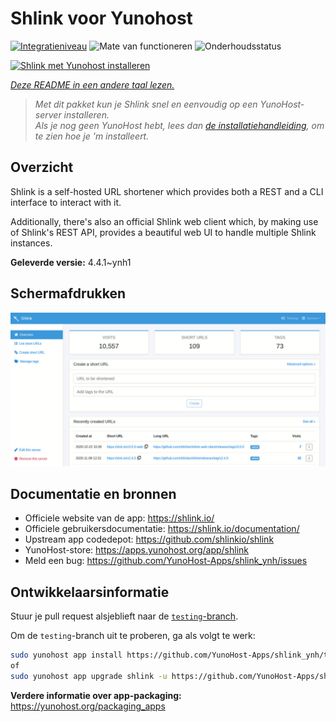<!--
NB: Deze README is automatisch gegenereerd door <https://github.com/YunoHost/apps/tree/master/tools/readme_generator>
Hij mag NIET handmatig aangepast worden.
-->

# Shlink voor Yunohost

[![Integratieniveau](https://apps.yunohost.org/badge/integration/shlink)](https://ci-apps.yunohost.org/ci/apps/shlink/)
![Mate van functioneren](https://apps.yunohost.org/badge/state/shlink)
![Onderhoudsstatus](https://apps.yunohost.org/badge/maintained/shlink)

[![Shlink met Yunohost installeren](https://install-app.yunohost.org/install-with-yunohost.svg)](https://install-app.yunohost.org/?app=shlink)

*[Deze README in een andere taal lezen.](./ALL_README.md)*

> *Met dit pakket kun je Shlink snel en eenvoudig op een YunoHost-server installeren.*  
> *Als je nog geen YunoHost hebt, lees dan [de installatiehandleiding](https://yunohost.org/install), om te zien hoe je 'm installeert.*

## Overzicht

Shlink is a self-hosted URL shortener which provides both a REST and a CLI interface to interact with it.

Additionally, there's also an official Shlink web client which, by making use of Shlink's REST API, provides a beautiful web UI to handle multiple Shlink instances.

**Geleverde versie:** 4.4.1~ynh1

## Schermafdrukken

![Schermafdrukken van Shlink](./doc/screenshots/shlink-web-client-placeholder.jpg)

## Documentatie en bronnen

- Officiele website van de app: <https://shlink.io/>
- Officiele gebruikersdocumentatie: <https://shlink.io/documentation/>
- Upstream app codedepot: <https://github.com/shlinkio/shlink>
- YunoHost-store: <https://apps.yunohost.org/app/shlink>
- Meld een bug: <https://github.com/YunoHost-Apps/shlink_ynh/issues>

## Ontwikkelaarsinformatie

Stuur je pull request alsjeblieft naar de [`testing`-branch](https://github.com/YunoHost-Apps/shlink_ynh/tree/testing).

Om de `testing`-branch uit te proberen, ga als volgt te werk:

```bash
sudo yunohost app install https://github.com/YunoHost-Apps/shlink_ynh/tree/testing --debug
of
sudo yunohost app upgrade shlink -u https://github.com/YunoHost-Apps/shlink_ynh/tree/testing --debug
```

**Verdere informatie over app-packaging:** <https://yunohost.org/packaging_apps>
